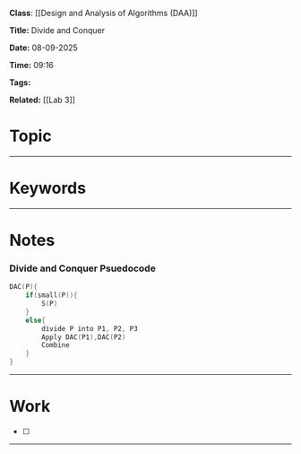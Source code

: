 **Class**:  [[Design and Analysis of Algorithms (DAA)]]

**Title:** Divide and Conquer

**Date:** 08-09-2025

**Time:** 09:16

**Tags:**

**Related:** [[Lab 3]]
 # Topic



---
# Keywords



--- 
# Notes

### Divide and Conquer Psuedocode

```c
DAC(P){
	if(small(P)){
		S(P)
	}
	else{
		divide P into P1, P2, P3
		Apply DAC(P1),DAC(P2)
		Combine
	}
}
```



---
# Work

- [ ] 

---
